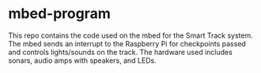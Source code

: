 # mbed-program
This repo contains the code used on the mbed for the Smart Track system. The mbed sends an interrupt to the Raspberry Pi for checkpoints passed and controls lights/sounds on the track. The hardware used includes sonars, audio amps with speakers, and LEDs.
